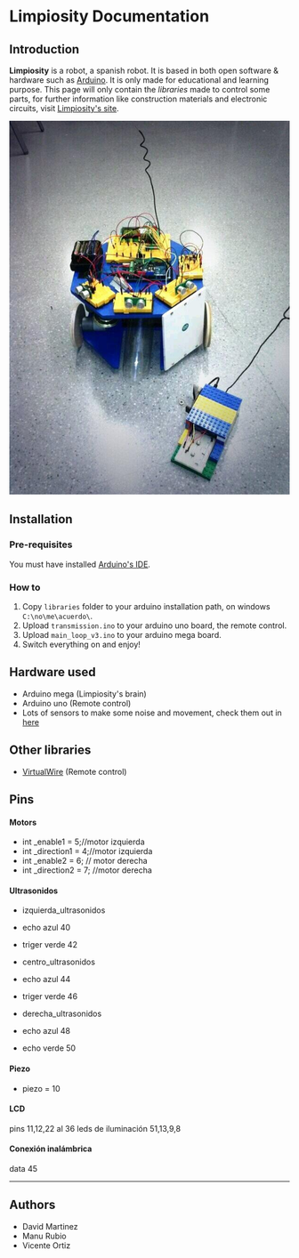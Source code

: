 # Limpiosity Documentation

## Introduction

**Limpiosity** is a robot, a spanish robot. It is based in both open software & hardware such as [Arduino](http://www.arduino.cc/). It is only made for educational and learning purpose. This page will only contain the *libraries* made to control some parts, for further information like construction materials and electronic circuits, visit [Limpiosity's site](http://www.vicenteortiz.me).

![limpiosity](limpiosity.jpg)

## Installation

### Pre-requisites
You must have installed [Arduino's IDE](http://arduino.cc/en/Main/Software).

### How to
1. Copy `libraries` folder to your arduino installation path, on windows `C:\no\me\acuerdo\`.
2. Upload `transmission.ino` to your arduino uno board, the remote control.
3. Upload `main_loop_v3.ino` to your arduino mega board.
4. Switch everything on and enjoy!

## Hardware used

+ Arduino mega (Limpiosity's brain)
+ Arduino uno (Remote control)
+ Lots of sensors to make some noise and movement, check them out in [here](http://www.vicenteortiz.me)


## Other libraries

+ [VirtualWire](http://www.airspayce.com/mikem/arduino/VirtualWire.pdf) (Remote control)


## Pins

#### Motors
+ int _enable1 = 5;//motor izquierda
+ int _direction1 = 4;//motor izquierda
+ int _enable2 = 6;  // motor derecha
+ int _direction2 = 7; //motor derecha

#### Ultrasonidos
+ izquierda_ultrasonidos 
+ echo azul 40
+ triger verde 42


+ centro_ultrasonidos
+ echo azul 44
+ triger verde 46


+ derecha_ultrasonidos
+ echo azul 48
+ echo verde 50

#### Piezo
+ piezo = 10

#### LCD
pins 11,12,22 al 36
leds de iluminación 51,13,9,8

#### Conexión inalámbrica
data 45

----------------------------------------------
## Authors

+ David Martinez
+ Manu Rubio
+ Vicente Ortiz